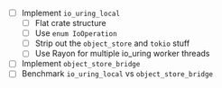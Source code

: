 - [ ] Implement `io_uring_local`
  - [ ] Flat crate structure
  - [ ] Use `enum IoOperation`
  - [ ] Strip out the `object_store` and `tokio` stuff
  - [ ] Use Rayon for multiple io_uring worker threads
- [ ] Implement `object_store_bridge`
- [ ] Benchmark `io_uring_local` vs `object_store_bridge`
